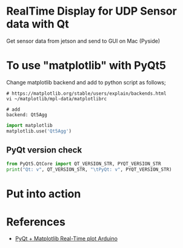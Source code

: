 # RealTime Display for UDP Sensor data with Qt

Get sensor data from jetson and send to GUI on Mac (Pyside)



# To use "matplotlib" with PyQt5

Change matplotlib backend and add to python script as follows;
```
# https://matplotlib.org/stable/users/explain/backends.html
vi ~/matplotlib/mpl-data/matplotlibrc

# add
backend: Qt5Agg
```
```python
import matplotlib
matplotlib.use('Qt5Agg')
```

## PyQt version check
```python
from PyQt5.QtCore import QT_VERSION_STR, PYQT_VERSION_STR
print("Qt: v", QT_VERSION_STR, "\tPyQt: v", PYQT_VERSION_STR)
```

# Put into action



# References
- [PyQt + Matplotlib Real-Time plot Arduino](https://org-technology.com/posts/pyqt-matplotlib-realtime-plot-3.html)
